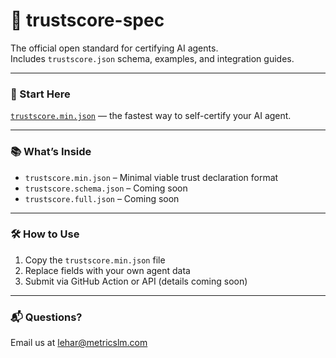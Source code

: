 # 🧠 trustscore-spec

The official open standard for certifying AI agents.  
Includes `trustscore.json` schema, examples, and integration guides.

---

### 📂 Start Here

[`trustscore.min.json`](./trustscore.min.json) — the fastest way to self-certify your AI agent.

---

### 📚 What’s Inside

- `trustscore.min.json` – Minimal viable trust declaration format
- `trustscore.schema.json` – Coming soon
- `trustscore.full.json` – Coming soon

---

### 🛠 How to Use

1. Copy the `trustscore.min.json` file
2. Replace fields with your own agent data
3. Submit via GitHub Action or API (details coming soon)

---

### 📬 Questions?

Email us at [lehar@metricslm.com](mailto:lehar@metricslm.com)
